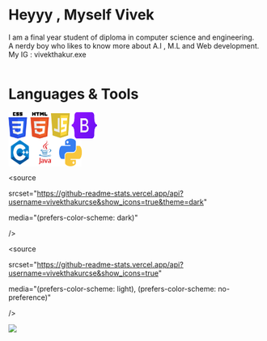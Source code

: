 <h1>Heyyy ,  Myself Vivek</h1> 
<p>I am a final year student of diploma in computer science and engineering.         
<br>A nerdy boy who likes to know more about A.I , M.L and Web development.
<br> My IG : vivekthakur.exe</p>

<div style="display:flex">
<h1> Languages & Tools </h1>
</div>

<div style="display:flex">
<img src="Daco.png" width="80px">
<img src="js.png" width="45px">
<img src="Bootstrap_logo.svg.png" width="50px">
</div>


<div style="display:flex">
<img src="cpp.png" width="45px">
<img src="java.png" width="55px" height="55px">
<img src="py.png" width="45px">
</div>
<picture>

<source 

  srcset="https://github-readme-stats.vercel.app/api?username=vivekthakurcse&show_icons=true&theme=dark"

  media="(prefers-color-scheme: dark)"

/>

<source

  srcset="https://github-readme-stats.vercel.app/api?username=vivekthakurcse&show_icons=true"

  media="(prefers-color-scheme: light), (prefers-color-scheme: no-preference)"

/>

<img src="https://github-readme-stats.vercel.app/api?username=vivekthakurcse&show_icons=true" />

</picture>
